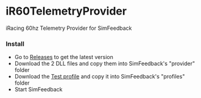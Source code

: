 # iR60TelemetryProvider
iRacing 60hz Telemetry Provider for SimFeedback

### Install

- Go to [Releases](https://github.com/JamesClonk/iR60TelemetryProvider/releases) to get the latest version
- Download the 2 DLL files and copy them into SimFeedback's "provider" folder
- Download the [Test profile](blob/master/iracing_60hz_iRacing_-_60hz_testing.xml) and copy it into SimFeedback's "profiles" folder
- Start SimFeedback
